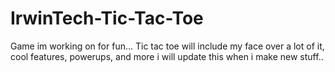 # IrwinTech-Tic-Tac-Toe
Game im working on for fun...
Tic tac toe will include my face over a lot of it, cool features, powerups, and more i will update this when i make new stuff..
